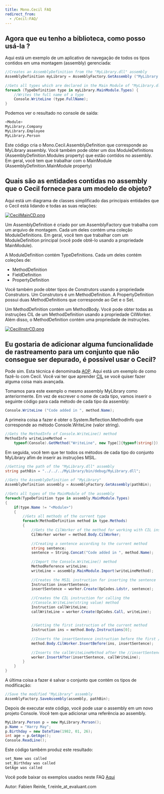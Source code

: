 ```yaml
---
title: Mono.Cecil FAQ
redirect_from:
  - /Cecil:FAQ/
---
```


Agora que eu tenho a biblioteca, como posso usá-la ?
---------------------------------------------

Aqui está um exemplo de um aplicativo de navegação de todos os tipos contidos em uma montagem (assembly) gerenciada: 

``` csharp
//Creates an AssemblyDefinition from the "MyLibrary.dll" assembly
AssemblyDefinition myLibrary = AssemblyFactory.GetAssembly ("MyLibrary.dll");
 
//Gets all types which are declared in the Main Module of "MyLibrary.dll"
foreach (TypeDefinition type in myLibrary.MainModule.Types) {
    //Writes the full name of a type
    Console.WriteLine (type.FullName);
}
```

Podemos ver o resultado no console de saída:

``` bash
<Module>
MyLibrary.Company
MyLibrary.Employee
MyLibrary.Person
```

Este código cria o Mono.Cecil.AssemblyDefinition que corresponde ao MyLibrary assembly. Você também pode obter um dos ModuleDefinitions (AssemblyDefinition.Modules property) que estão contidos no assembly. Em geral, você tem que trabalhar com o  MainModule (AssemblyDefinition.MainModule property)

Quais são as entidades contidas no assembly que o Cecil fornece para um modelo de objeto?
----------------------------------------------------------------------------------------

Aqui está um diagrama de classes simplificado das principais entidades que o Cecil está lidando e todas as suas relações:

[![CecilMainCD.png](/archived/images/4/47/CecilMainCD.png)](/archived/images/4/47/CecilMainCD.png)

Um AssemblyDefinition é criado por um AssemblyFactory que trabalha com um arquivo de montagem. Cada um deles contém uma coleção ModuleDefinitions. Em geral, você tem que trabalhar com um  ModuleDefinition principal (você pode obtê-lo usando a propriedade MainModule).

A ModuleDefinition contém TypeDefinitions. Cada um deles contém coleções de:

-   MethodDefinition
-   FieldDefinition
-   PropertyDefinition

Você também pode obter tipos de Construtors usando a propriedade Construtors. Um Construtors é um MethodDefinition. A PropertyDefinition possui duas MethodDefinitions que corresponde ao Get e o Set.

Um MethodDefinition contém um MethodBody. Você pode obter todas as instruções CIL de um MethodDefinition usando a propriedade  CilWorker. Além disso, o MethodDefinition contém uma propriedade de instruções.

[![CecilInstrCD.png](/archived/images/1/12/CecilInstrCD.png)](/archived/images/1/12/CecilInstrCD.png)

Eu gostaria de adicionar alguma funcionalidade de rastreamento para um conjunto que não consegue ser depurado, é possivel usar o Cecil?
--------------------------------------------------------------------------------------------------------

Pode sim. Esta técnica é denominada [AOP](http://en.wikipedia.org/wiki/Aspect-oriented_programming). Aqui está um exemplo de como fazê-lo com Cecil. Você vai ter que aprender [CIL](http://en.wikipedia.org/wiki/Common_Intermediate_Language) se você quiser fazer alguma coisa mais avançada.

Tomamos para este exemplo o mesmo assembly MyLibrary como anteriormente. Em vez de escrever o nome de cada tipo, vamos inserir o seguinte código para cada método de cada tipo da assembly:

``` csharp
Console.WriteLine ("Code added in ", method.Name);
```

A primeira coisa a fazer é obter o System.Reflection.MethodInfo que corresponde ao método Console.WriteLine (valor string).

``` csharp
//Gets the MethodInfo of Console.WriteLine() method
MethodInfo writeLineMethod =
    typeof(Console).GetMethod("WriteLine", new Type[]{typeof(string)});
```

Em seguida, você tem que ter todos os métodos de cada tipo do conjunto MyLibrary afim de inserir as instruções MSIL.

``` csharp
//Getting the path of the "MyLibrary.dll" assembly
string pathBin = "../../../MyLibrary/bin/debug/MyLibrary.dll";
 
//Gets the AssemblyDefinition of "MyLibrary"
AssemblyDefinition assembly = AssemblyFactory.GetAssembly(pathBin);
 
//Gets all types of the MainModule of the assembly
foreach(TypeDefinition type in assembly.MainModule.Types)
{
    if(type.Name != "<Module>")
    {
        //Gets all methods of the current type
        foreach(MethodDefinition method in type.Methods)
        {
            //Gets the CilWorker of the method for working with CIL instructions
            CilWorker worker = method.Body.CilWorker;
 
            //Creating a sentence according to the current method
            string sentence;
            sentence = String.Concat("Code added in ", method.Name);
 
            //Import the Console.WriteLine() method
            MethodReference writeLine;
            writeLine = assembly.MainModule.Import(writeLineMethod);
 
            //Creates the MSIL instruction for inserting the sentence
            Instruction insertSentence;
            insertSentence = worker.Create(OpCodes.Ldstr, sentence);
 
            //Creates the CIL instruction for calling the
            //Console.WriteLine(string value) method
            Instruction callWriteLine;
            callWriteLine = worker.Create(OpCodes.Call, writeLine);
 
 
            //Getting the first instruction of the current method
            Instruction ins = method.Body.Instructions[0];
 
            //Inserts the insertSentence instruction before the first //instruction
            method.Body.CilWorker.InsertBefore(ins, insertSentence);
 
            //Inserts the callWriteLineMethod after the //insertSentence instruction
            worker.InsertAfter(insertSentence, callWriteLine);
        }
    }
}
```

A última coisa a fazer é salvar o conjunto que contém os tipos de modificação:

``` csharp
//Save the modified "MyLibrary" assembly
AssemblyFactory.SaveAssembly(assembly, pathBin);
```

Depois de executar este código, você pode usar o assembly em um novo projeto Console. Você tem que adicionar uma referência ao assembly.

``` csharp
MyLibrary.Person p = new MyLibrary.Person();
p.Name = "Harry May";
p.Birthday = new DateTime(1982, 01, 26);
int age = p.GetAge();
Console.ReadLine();
```

Este código também produz este resultado:

``` bash
set_Name was called
set_Birthday was called
GetAge was called
```

Você pode baixar os exemplos usados neste FAQ [Aqui](http://evain.net/public/cecil_faq_samples.zip)

Autor: Fabien Reinle, f.reinle_at_evaluant.com

